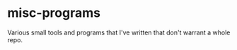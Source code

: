 # misc-programs
Various small tools and programs that I've written that don't warrant a whole repo.
